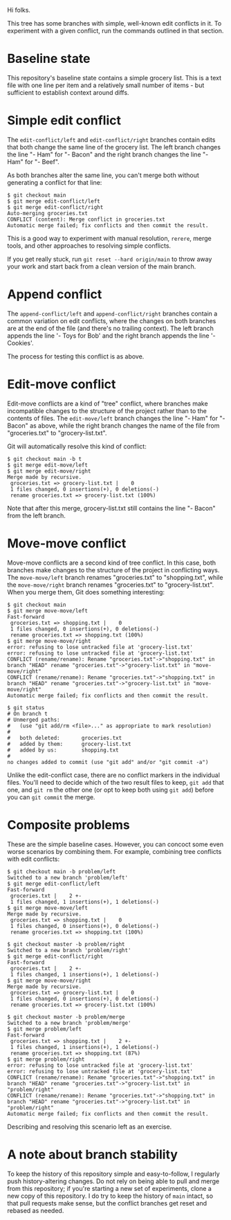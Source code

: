 Hi folks.

This tree has some branches with simple, well-known edit conflicts in it. To
experiment with a given conflict, run the commands outlined in that section.

# Baseline state

This repository's baseline state contains a simple grocery list. This is a
text file with one line per item and a relatively small number of items - but
sufficient to establish context around diffs.

# Simple edit conflict

The `edit-conflict/left` and `edit-conflict/right` branches contain edits that
both change the same line of the grocery list. The left branch changes the
line "- Ham" for "- Bacon" and the right branch changes the line "- Ham" for
"- Beef".

As both branches alter the same line, you can't merge both without generating
a conflict for that line:

    $ git checkout main
    $ git merge edit-conflict/left
    $ git merge edit-conflict/right
    Auto-merging groceries.txt
    CONFLICT (content): Merge conflict in groceries.txt
    Automatic merge failed; fix conflicts and then commit the result.

This is a good way to experiment with manual resolution, `rerere`, merge
tools, and other approaches to resolving simple conflicts.

If you get really stuck, run `git reset --hard origin/main` to throw away
your work and start back from a clean version of the main branch.

# Append conflict

The `append-conflict/left` and `append-conflict/right` branches contain a
common variation on edit conflicts, where the changes on both branches are at
the end of the file (and there's no trailing context). The left branch appends
the line '- Toys for Bob' and the right branch appends the line '- Cookies'.

The process for testing this conflict is as above.

# Edit-move conflict

Edit-move conflicts are a kind of "tree" conflict, where branches make
incompatible changes to the structure of the project rather than to the
contents of files. The `edit-move/left` branch changes the line "- Ham" for "-
Bacon" as above, while the right branch changes the name of the file from
"groceries.txt" to "grocery-list.txt".

Git will automatically resolve this kind of conflict:

    $ git checkout main -b t
    $ git merge edit-move/left
    $ git merge edit-move/right
    Merge made by recursive.
     groceries.txt => grocery-list.txt |    0
     1 files changed, 0 insertions(+), 0 deletions(-)
     rename groceries.txt => grocery-list.txt (100%)

Note that after this merge, grocery-list.txt still contains the line "- Bacon"
from the left branch.

# Move-move conflict

Move-move conflicts are a second kind of tree conflict. In this case, both
branches make changes to the structure of the project in conflicting ways. The
`move-move/left` branch renames "groceries.txt" to "shopping.txt", while the
`move-move/right` branch renames "groceries.txt" to "grocery-list.txt". When
you merge them, Git does something interesting:

    $ git checkout main
    $ git merge move-move/left
    Fast-forward
     groceries.txt => shopping.txt |    0
     1 files changed, 0 insertions(+), 0 deletions(-)
     rename groceries.txt => shopping.txt (100%)
    $ git merge move-move/right
    error: refusing to lose untracked file at 'grocery-list.txt'
    error: refusing to lose untracked file at 'grocery-list.txt'
    CONFLICT (rename/rename): Rename "groceries.txt"->"shopping.txt" in branch "HEAD" rename "groceries.txt"->"grocery-list.txt" in "move-move/right"
    CONFLICT (rename/rename): Rename "groceries.txt"->"shopping.txt" in branch "HEAD" rename "groceries.txt"->"grocery-list.txt" in "move-move/right"
    Automatic merge failed; fix conflicts and then commit the result.
    
    $ git status
    # On branch t
    # Unmerged paths:
    #   (use "git add/rm <file>..." as appropriate to mark resolution)
    #
    #	both deleted:       groceries.txt
    #	added by them:      grocery-list.txt
    #	added by us:        shopping.txt
    #
    no changes added to commit (use "git add" and/or "git commit -a")

Unlike the edit-conflict case, there are no conflict markers in the individual
files. You'll need to decide which of the two result files to keep, `git add`
that one, and `git rm` the other one (or opt to keep both using `git add`)
before you can `git commit` the merge.

# Composite problems

These are the simple baseline cases. However, you can concoct some even worse
scenarios by combining them. For example, combining tree conflicts with edit
conflicts:

    $ git checkout main -b problem/left
    Switched to a new branch 'problem/left'
    $ git merge edit-conflict/left
    Fast-forward
     groceries.txt |    2 +-
     1 files changed, 1 insertions(+), 1 deletions(-)
    $ git merge move-move/left
    Merge made by recursive.
     groceries.txt => shopping.txt |    0
     1 files changed, 0 insertions(+), 0 deletions(-)
     rename groceries.txt => shopping.txt (100%)
    
    $ git checkout master -b problem/right
    Switched to a new branch 'problem/right'
    $ git merge edit-conflict/right
    Fast-forward
     groceries.txt |    2 +-
     1 files changed, 1 insertions(+), 1 deletions(-)
    $ git merge move-move/right
    Merge made by recursive.
     groceries.txt => grocery-list.txt |    0
     1 files changed, 0 insertions(+), 0 deletions(-)
     rename groceries.txt => grocery-list.txt (100%)
    
    $ git checkout master -b problem/merge
    Switched to a new branch 'problem/merge'
    $ git merge problem/left
    Fast-forward
     groceries.txt => shopping.txt |    2 +-
     1 files changed, 1 insertions(+), 1 deletions(-)
     rename groceries.txt => shopping.txt (87%)
    $ git merge problem/right
    error: refusing to lose untracked file at 'grocery-list.txt'
    error: refusing to lose untracked file at 'grocery-list.txt'
    CONFLICT (rename/rename): Rename "groceries.txt"->"shopping.txt" in branch "HEAD" rename "groceries.txt"->"grocery-list.txt" in "problem/right"
    CONFLICT (rename/rename): Rename "groceries.txt"->"shopping.txt" in branch "HEAD" rename "groceries.txt"->"grocery-list.txt" in "problem/right"
    Automatic merge failed; fix conflicts and then commit the result.

Describing and resolving this scenario left as an exercise.

# A note about branch stability

To keep the history of this repository simple and easy-to-follow, I regularly
push history-altering changes. Do not rely on being able to pull and merge
from this repository; if you're starting a new set of experiments, clone a new
copy of this repository. I do try to keep the history of `main` intact, so
that pull requests make sense, but the conflict branches get reset and rebased
as needed.
